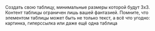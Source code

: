Создать свою таблицу, минимальные размеры которой будут 3х3. Контент таблицы ограничен лишь вашей фантазией.
Помните, что элементом таблицы может быть не только текст, а всё что угодно: картинка, гиперссылка или даже ещё одна таблица